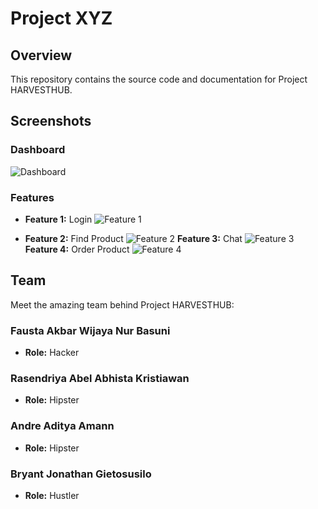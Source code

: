 
# Project XYZ

## Overview

This repository contains the source code and documentation for Project HARVESTHUB.

## Screenshots

### Dashboard

![Dashboard](screenshots/login.png)

### Features

- **Feature 1:** Login
  ![Feature 1](screenshots/login.png)

- **Feature 2:** Find Product
  ![Feature 2](screenshots/findproduct.png)
  **Feature 3:** Chat
  ![Feature 3](screenshots/chat.png)
  **Feature 4:** Order Product
  ![Feature 4](screenshots/orderproduct.png)

## Team

Meet the amazing team behind Project HARVESTHUB:

### Fausta Akbar Wijaya Nur Basuni



- **Role:** Hacker

### Rasendriya Abel Abhista Kristiawan



- **Role:** Hipster

### Andre Aditya Amann



- **Role:** Hipster

### Bryant Jonathan Gietosusilo



- **Role:** Hustler
